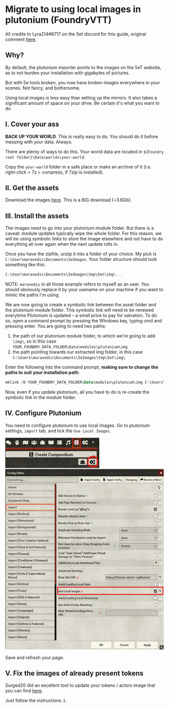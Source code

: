 # Migrate to using local images in plutonium (FoundryVTT)

All credits to Lyra214#6717 on the 5et discord for this guide, original comment [here](https://discord.com/channels/363680385336606740/844689468681486407/883399974438707210).

## Why?

By default, the plutonium importer points to the images on the 5eT website, as to not burden your installation with gigabytes of pictures.

But with 5e tools broken, you now have broken images everywhere in your scenes. Not fancy, and bothersome.

Using local images is less easy than setting up the mirrors. It also takes a significant amount of space on your drive. Be certain it's what you want to do.

## I. Cover your ass

**BACK UP YOUR WORLD**. This is really easy to do. You should do it before messing with your data. Always.

There are plenty of ways to do this. Your world data are located in `${Foundry root folder}\Data\worlds\your-world`.

Copy the `your-world` folder in a safe place or make an archive of it (i.e. right-click > 7z > compress, if 7zip is installed).

## II. Get the assets

Download the images [here](https://mega.nz/file/eWQm2LTD#ibOwrcY0DjvgGkEKkKvvZiCuRLmuFQph1TCw233RcmY). This is a BIG download (~3.6Gb).

## III. Install the assets

The images need to go into your plutonium module folder. But there is a caveat: module updates typically wipe the whole folder.
For this reason, we will be using symbolic links to store the image elsewhere and not have to do everything all over again when the next update rolls in.

Once you have the zipfile, unzip it into a folder of your choice. My pick is `C:\User\maravedis\Documents\5eImages`. Your folder structure should look something like this:
```powershell
C:\User\maravedis\Documents\5eImages\tmp\5et\img\...
```

NOTE: `maravedis` in all those example refers to myself as an user. You should obviously replace it by your usename on your machine if you want to mimic the paths I'm using.

We are now going to create a symbolic link between the asset folder and the plutonium module folder. This symbolic link will need to be renewed everytime Plutonium is updated – a small price to pay for salvation. To do so, open a command prompt by pressing the Windows key, typing cmd and pressing enter. You are going to need two paths:

1. the path of our plutonium module folder, to which we're going to add `\img\`, so in this case `YOUR_FOUNDRY_DATA_FOLDER\Data\modules\plutonium\img`
2. the path pointing towards our extracted img folder, in this case `C:\Users\maravedis\Documents\5eImages\tmp\5et\img\`

Enter the following into the command prompt, **making sure to change the paths to suit your installation path**:
```powershell
mklink /D YOUR_FOUNDRY_DATA_FOLDER\Data\modules\plutonium\img C:\Users\maravedis\Documents\5eImages\tmp\5et\img\
```

Now, even if you update plutonium, all you have to do is re-create the symbolic link in the module folder.

## IV. Configure Plutonium

You need to configure plutonium to use local images. Go to plutonium settings, `import` tab, and tick the `Use Local Images`.

![config-button](../../imgs/gear-button.png)
![local-images-config](../../imgs/local-images-config.png)

Save and refresh your page.

## V. Fix the images of already present tokens

Surged20 did an excellent tool to update your tokens / actors image that you can find [here](https://github.com/surged20/foundryvtt-update-image-macro).

Just follow the instructions :).



